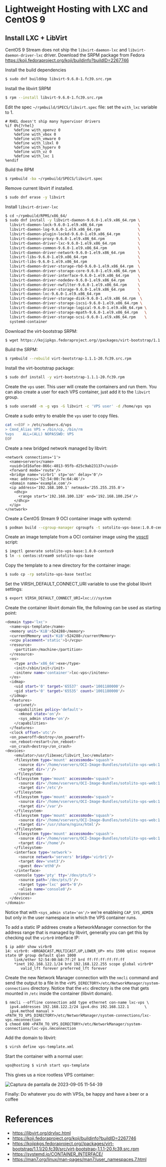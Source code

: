 # Lightweight Hosting with LXC and CentOS 9

## Install LXC + LibVirt

CentOS 9 Stream does not ship the `libvirt-daemon-lxc` and `libvirt-daemon-driver-lxc` driver.
Download the SRPM package from Fedora https://koji.fedoraproject.org/koji/buildinfo?buildID=2267746

Install the build dependencies
```bash
$ sudo dnf builddep libvirt-9.6.0-1.fc39.src.rpm
```

Install the libvirt SRPM 

```bash
$ rpm --install libvirt-9.6.0-1.fc39.src.rpm
```

Edit the spec `~/rpmbuild/SPECS/libvirt.spec` file: set the `with_lxc` variable to 1.

```
# RHEL doesn't ship many hypervisor drivers
%if 0%{?rhel}
    %define with_openvz 0
    %define with_vbox 0
    %define with_vmware 0
    %define with_libxl 0
    %define with_hyperv 0
    %define with_vz 0
    %define with_lxc 1
%endif
```

Build the RPM

```bash
$ rpmbuild -ba ~/rpmbuild/SPECS/libvirt.spec
```

Remove current libvirt if installed.

```bash
$ sudo dnf erase -y libvirt
```

Install `libvirt-driver-lxc`

```bash
$ cd ~/rpmbuild/RPMS/x86_64/
$ sudo dnf install -y libvirt-daemon-9.6.0-1.el9.x86_64.rpm \
  libvirt-daemon-lock-9.6.0-1.el9.x86_64.rpm                \ 
  libvirt-daemon-log-9.6.0-1.el9.x86_64.rpm                 \
  libvirt-daemon-plugin-lockd-9.6.0-1.el9.x86_64.rpm        \
  libvirt-daemon-proxy-9.6.0-1.el9.x86_64.rpm               \
  libvirt-daemon-driver-lxc-9.6.0-1.el9.x86_64.rpm          \
  libvirt-daemon-common-9.6.0-1.el9.x86_64.rpm              \
  libvirt-daemon-driver-network-9.6.0-1.el9.x86_64.rpm      \
  libvirt-libs-9.6.0-1.el9.x86_64.rpm                       \
  libvirt-libs-9.6.0-1.el9.x86_64.rpm                       \
  libvirt-daemon-driver-storage-rbd-9.6.0-1.el9.x86_64.rpm  \
  libvirt-daemon-driver-storage-core-9.6.0-1.el9.x86_64.rpm \
  libvirt-daemon-driver-interface-9.6.0-1.el9.x86_64.rpm    \
  libvirt-daemon-driver-nodedev-9.6.0-1.el9.x86_64.rpm      \
  libvirt-daemon-driver-nwfilter-9.6.0-1.el9.x86_64.rpm     \
  libvirt-daemon-driver-storage-9.6.0-1.el9.x86_64.rpm      \
  libvirt-daemon-lxc-9.6.0-1.el9.x86_64.rpm                 \
  libvirt-daemon-driver-storage-disk-9.6.0-1.el9.x86_64.rpm  \
  libvirt-daemon-driver-storage-iscsi-9.6.0-1.el9.x86_64.rpm \
  libvirt-daemon-driver-storage-logical-9.6.0-1.el9.x86_64.rpm \
  libvirt-daemon-driver-storage-mpath-9.6.0-1.el9.x86_64.rpm   \
  libvirt-daemon-driver-storage-scsi-9.6.0-1.el9.x86_64.rpm    \
  systemd-container
```

Download the virt-bootstrap SRPM:

```bash
$ wget https://kojipkgs.fedoraproject.org//packages/virt-bootstrap/1.1.1/20.fc39/src/virt-bootstrap-1.1.1-20.fc39.src.rpm
```

Build the SRPM:

```bash
$ rpmbuild --rebuild virt-bootstrap-1.1.1-20.fc39.src.rpm
```

Install the virt-bootstrap package:

```bash
$ sudo dnf install -y virt-bootstrap-1.1.1-20.fc39.rpm
```

Create the `vps` user. This user will create the containers and run them. You can also create a user for each VPS container, just add it to the `libvirt` group.

```bash
$ sudo useradd -m -g vps -G libvirt -c 'VPS user' -d /home/vps vps
```

Create a sudo entry to enable the `vps` user to copy files.

```bash
cat <<EOF > /etc/sudoers.d/vps
> Cmnd_Alias VPS = /bin/cp, /bin/rm
%vps    ALL=(ALL) NOPASSWD: VPS
EOF
```

Create a new bridged network managed by libvirt:

```
<network connections='1'>
  <name>servers</name>
  <uuid>1d16afee-866c-4013-95fb-d25c9ab23137</uuid>
  <forward mode='route'/>
  <bridge name='virbr1' stp='on' delay='0'/>
  <mac address='52:54:00:7e:64:46'/>
  <domain name='example.com'/>
  <ip address='192.168.100.1' netmask='255.255.255.0'>
    <dhcp>
      <range start='192.168.100.128' end='192.168.100.254'/>
    </dhcp>
  </ip>
</network>
```

Create a CentOS Stream 9 OCI container image with systemd:

```bash
$ podman build --cgroup-manager cgroupfs -t sotolito-vps-base:1.0.0-centos9 .
```

Create an image template from a OCI container image using the [vpsctl](https://github.com/SotolitoLabs/sotolito-vps/blob/master/imgctl) script:

```bash
$ imgctl generate sotolito-vps-base:1.0.0-centos9
$ ln -s centos:stream9 sotolito-vps-base
```

Copy the template to a new directory for the container image:

```bash
$ sudo cp -rp sotolito-vps-base testlxc
```

Set the VIRSH_DEFAULT_CONNECT_URI variable to use the global libvirt settings:

```bash
$ export VIRSH_DEFAULT_CONNECT_URI=lxc:///system
```

Create the container libvirt domain file, the following can be used as starting point:

```bash
<domain type='lxc'>
  <name>vps-template</name>                   
  <memory unit='KiB'>524288</memory>                   
  <currentMemory unit='KiB'>524288</currentMemory>                   
  <vcpu placement='static'>1</vcpu>                   
  <resource>                   
    <partition>/machine</partition>                   
  </resource>                   
  <os>                   
    <type arch='x86_64'>exe</type>                   
    <init>/sbin/init</init>                   
    <initenv name='container'>lxc-vps</initenv>                   
  </os>                   
  <idmap>                   
    <uid start='0' target='65537' count='1001180000'/>                   
    <gid start='0' target='65535' count='1001180000'/>                   
  </idmap>                   
  <features>                   
    <privnet/>                   
    <capabilities policy='default'>
      <mknod state='on'/>                   
      <sys_admin state='on'/>                   
    </capabilities>                   
  </features>                   
  <clock offset='utc'/>                   
  <on_poweroff>destroy</on_poweroff> 
  <on_reboot>restart</on_reboot>
  <on_crash>destroy</on_crash>
<devices>
    <emulator>/usr/libexec/libvirt_lxc</emulator>
    <filesystem type='mount' accessmode='squash'>
      <source dir='/home/vservers/OCI-Image-Bundles/sotolito-vps-web:1.0.0-centos9/rootfs'/>
      <target dir='/'/>
    </filesystem>
    <filesystem type='mount' accessmode='squash'>
      <source dir='/home/vservers/OCI-Image-Bundles/sotolito-vps-web:1.0.0-centos9/etc'/>
      <target dir='/etc'/>
    </filesystem>
    <filesystem type='mount' accessmode='squash'>
      <source dir='/home/vservers/OCI-Image-Bundles/sotolito-vps-web:1.0.0-centos9/var'/>
      <target dir='/var'/>
    </filesystem>
    <filesystem type='mount' accessmode='squash'>
      <source dir='/home/vservers/OCI-Image-Bundles/sotolito-vps-web:1.0.0-centos9/html'/>
      <target dir='/usr/share/nginx/html'/>
    </filesystem>
    <filesystem type='mount' accessmode='squash'>
      <source dir='/home/vservers/OCI-Image-Bundles/sotolito-vps-web:1.0.0-centos9/home'/>
      <target dir='/home'/>
    </filesystem>
    <interface type='network'>
      <source network='servers' bridge='virbr1'/>
      <target dev='vnet3'/>
      <guest dev='eth0'/>
    </interface>
    <console type='pty' tty='/dev/pts/5'>
      <source path='/dev/pts/5'/>
      <target type='lxc' port='0'/>
      <alias name='console0'/>
    </console>
  </devices>
</domain>
```

Notice that with `<sys_admin state='on'/>` we're enableing `CAP_SYS_ADMIN` but only in the user namespace in which the VPS container runs.

To add a static IP addrees create a NetworkManager connection for the address range that is managed by libvirt, generally 
you can get this by checking out the `virbr0` interface IP:

```
$ ip addr show virbr0
14: virbr0: <BROADCAST,MULTICAST,UP,LOWER_UP> mtu 1500 qdisc noqueue state UP group default qlen 1000
    link/ether 52:54:00:b8:7f:2f brd ff:ff:ff:ff:ff:ff
    *inet 192.168.122.1/24 brd 192.168.122.255 scope global virbr0*
       valid_lft forever preferred_lft forever
```

Create the new Network Manager connection with the `nmcli` command and send the output to a file
in the `<VPS_DIRECTORY>/etc/NetworkManager/system-connections` directory. 
Notice that the `etc` directory is the one that gets mounted in `/etc` inside the container (libvirt domain).

```
$ nmcli --offline connection add type ethernet con-name lxc-vps \
  ipv4.addresses 192.168.122.2/24 ipv4.dns 192.168.122.1       \
  ipv4.method manual > <PATH_TO_VPS_DIRECTORY>/etc/NetworkManager/system-connections/lxc-vps.nmconnection
$ chmod 600 <PATH_TO_VPS_DIRECTORY>/etc/NetworkManager/system-connections/lxc-vps.nmconnection
```

Add the domain to libvirt:

```bash
$ virsh define vps-template.xml
```

Start the container with a normal user:

```bash
vps@hosting $ virsh start vps-template
```

This gives us a nice rootless VPS container:

![Captura de pantalla de 2023-09-05 11-54-39](https://github.com/imcsk8/comp-docs/assets/84400/4377c95e-b9fe-40b5-91c4-05ee9b0e0238)

Finally:
Do whatever you do with VPSs, be happy and have a beer or a coffee

# References
* https://libvirt.org/drvlxc.html
* https://koji.fedoraproject.org/koji/buildinfo?buildID=2267746
* https://kojipkgs.fedoraproject.org//packages/virt-bootstrap/1.1.1/20.fc39/src/virt-bootstrap-1.1.1-20.fc39.src.rpm
* https://systemd.io/CONTAINER_INTERFACE/
* https://man7.org/linux/man-pages/man7/user_namespaces.7.html
